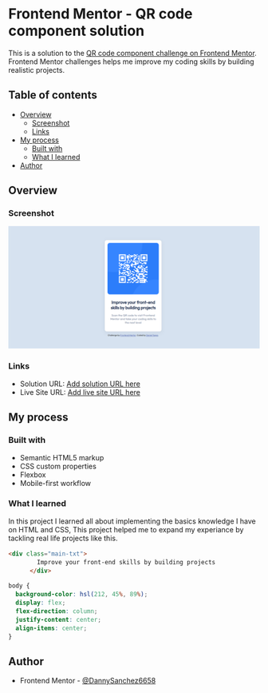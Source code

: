 # Frontend Mentor - QR code component solution

This is a solution to the [QR code component challenge on Frontend Mentor](https://www.frontendmentor.io/challenges/qr-code-component-iux_sIO_H). Frontend Mentor challenges helps me improve my coding skills by building realistic projects. 

## Table of contents

- [Overview](#overview)
  - [Screenshot](#screenshot)
  - [Links](#links)
- [My process](#my-process)
  - [Built with](#built-with)
  - [What I learned](#what-i-learned)
- [Author](#author)

## Overview

### Screenshot

![ScreenShot](images/Qr-Desktop.png)



### Links

- Solution URL: [Add solution URL here](https://your-solution-url.com)
- Live Site URL: [Add live site URL here](https://your-live-site-url.com)

## My process

### Built with

- Semantic HTML5 markup
- CSS custom properties
- Flexbox
- Mobile-first workflow


### What I learned

In this project I learned all about implementing the basics knowledge I have on HTML and CSS, This project helped me to expand my experiance by tackling real life projects like this.


```html
<div class="main-txt">
        Improve your front-end skills by building projects
      </div>
```
```css
body {
  background-color: hsl(212, 45%, 89%);
  display: flex;
  flex-direction: column;
  justify-content: center;
  align-items: center;
}
```





## Author

- Frontend Mentor - [@DannySanchez6658](https://www.frontendmentor.io/profile/yourusername)



